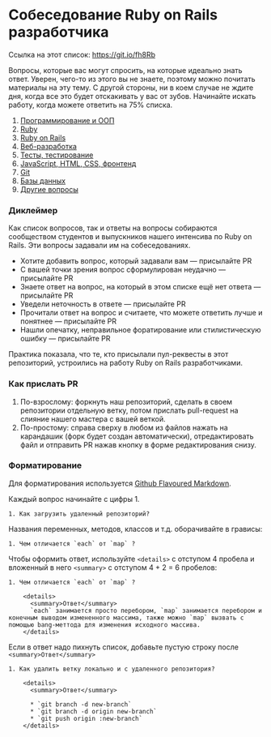 # Собеседование Ruby on Rails разработчика

Ссылка на этот список: https://git.io/fh8Rb

Вопросы, которые вас могут спросить, на которые идеально знать ответ. Уверен, чего-то из этого вы не знаете, поэтому можно почитать материалы на эту тему. С другой стороны, ни в коем случае не ждите дня, когда все это будет отскакивать у вас от зубов. Начинайте искать работу, когда можете ответить на 75% списка.

1. [Программирование и ООП](programming_oop.md)
1. [Ruby](ruby.md)
1. [Ruby on Rails](rails.md)
1. [Веб-разработка](webdev.md)
1. [Тесты, тестирование](spec.md)
1. [JavaScript, HTML, CSS, фронтенд](frontend.md)
1. [Git](git.md)
1. [Базы данных](database.md)
1. [Другие вопросы](other.md)

### Диклеймер

Как список вопросов, так и ответы на вопросы собираются сообществом студентов и выпускников нашего интенсива по Ruby on Rails. Эти вопросы задавали им на собеседованиях.

* Хотите добавить вопрос, который задавали вам — присылайте PR
* С вашей точки зрения вопрос сформулирован неудачно — присылайте PR
* Знаете ответ на вопрос, на который в этом списке ещё нет ответа — присылайте PR
* Уведели неточность в ответе — присылайте PR
* Прочитали ответ на вопрос и считаете, что можете ответить лучше и понятнее — присылайте PR
* Нашли опечатку, неправильное форатирование или стилистическую ошибку — присылайте PR

Практика показала, что те, кто присылали пул-реквесты в этот репозиторий, устроились на работу Ruby on Rails разработчиками.

### Как прислать PR

1. По-взрослому: форкнуть наш репозиторий, сделать в своем репозитории отдельную ветку, потом прислать pull-request на слияние нашего мастера с вашей веткой.
2. По-простому: справа сверху в любом из файлов нажать на карандашик (форк будет создан автоматически), отредактировать файл и отправить PR нажав кнопку в форме редактирования снизу.

### Форматирование

Для форматирования используется [Github Flavoured Markdown](https://guides.github.com/features/mastering-markdown/).

Каждый вопрос начинайте с цифры 1.

    1. Как загрузить удаленный репозиторий?

Названия переменных, методов, классов и т.д. оборачивайте в грависы:

    1. Чем отличается `each` от `map` ?

Чтобы оформить ответ, используйте `<details>` с отступом 4 пробела и вложенный в него `<summary>` с отступом 4 + 2 = 6 пробелов:


```
1. Чем отличается `each` от `map` ?

    <details>
      <summary>Ответ</summary>
      `each` занимается просто перебором, `map` занимается перебором и конечным выводом измененного массима, также можно `map` вызвать с помощью bang-меттода для изменения исходного массива.
    </details>
```

Если в ответ надо пихнуть список, добавьте пустую строку после `<summary>Ответ</summary>`

```
1. Как удалить ветку локально и с удаленного репозитория?

    <details>
      <summary>Ответ</summary>

      * `git branch -d new-branch`
      * `git branch -d origin new-branch`
      * `git push origin :new-branch`
    </details>
```
